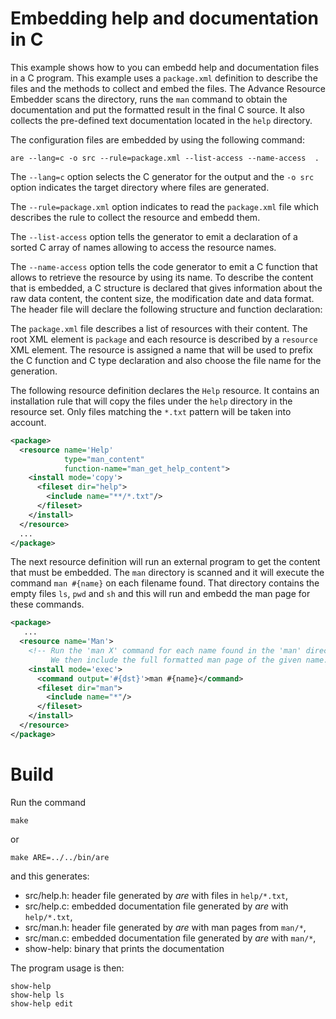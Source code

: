 # Embedding help and documentation in C

This example shows how to you can embedd help and documentation files
in a C program.  This example uses a `package.xml` definition to
describe the files and the methods to collect and embed the files.
The Advance Resource Embedder scans the directory, runs the `man`
command to obtain the documentation and put the formatted result
in the final C source.  It also collects the pre-defined text documentation
located in the `help` directory.

The configuration files are embedded by using the following
command:

```
are --lang=c -o src --rule=package.xml --list-access --name-access  .
```

The `--lang=c` option selects the C generator for the output and the
`-o src` option indicates the target directory where files are generated.

The `--rule=package.xml` option indicates to read the `package.xml` file
which describes the rule to collect the resource and embedd them.

The `--list-access` option tells the generator to emit a declaration
of a sorted C array of names allowing to access the resource names.

The `--name-access` option tells the code generator to emit a C function that allows to retrieve
the resource by using its name.  To describe the content that is embedded,
a C structure is declared that gives information about the raw data content,
the content size, the modification date and data format.
The header file will declare the following structure and function declaration:

The `package.xml` file describes a list of resources with their content.
The root XML element is `package` and each resource is described by a `resource`
XML element.  The resource is assigned a name that will be used to prefix the
C function and C type declaration and also choose the file name for the generation.

The following resource definition declares the `Help` resource.  It contains
an installation rule that will copy the files under the `help` directory
in the resource set.  Only files matching the `*.txt` pattern will be taken
into account.

```XML
<package>
  <resource name='Help'
            type="man_content"
            function-name="man_get_help_content">
    <install mode='copy'>
      <fileset dir="help">
        <include name="**/*.txt"/>
      </fileset>
    </install>
  </resource>
  ...
</package>
```

The next resource definition will run an external program to get the
content that must be embedded.  The `man` directory is scanned and it
will execute the command `man #{name}` on each filename found.
That directory contains the empty files `ls`, `pwd` and `sh` and this
will run and embedd the man page for these commands.

```XML
<package>
   ...
  <resource name='Man'>
    <!-- Run the 'man X' command for each name found in the 'man' directory.
         We then include the full formatted man page of the given name. -->
    <install mode='exec'>
      <command output='#{dst}'>man #{name}</command>
      <fileset dir="man">
        <include name="*"/>
      </fileset>
    </install>
  </resource>
</package>
```


# Build

Run the command

```
make
```

or

```
make ARE=../../bin/are
```

and this generates:

* src/help.h: header file generated by *are* with files in `help/*.txt`,
* src/help.c: embedded documentation file generated by *are* with `help/*.txt`,
* src/man.h: header file generated by *are* with man pages from `man/*`,
* src/man.c: embedded documentation file generated by *are* with `man/*`,
* show-help: binary that prints the documentation

The program usage is then:

```
show-help
show-help ls
show-help edit
```
